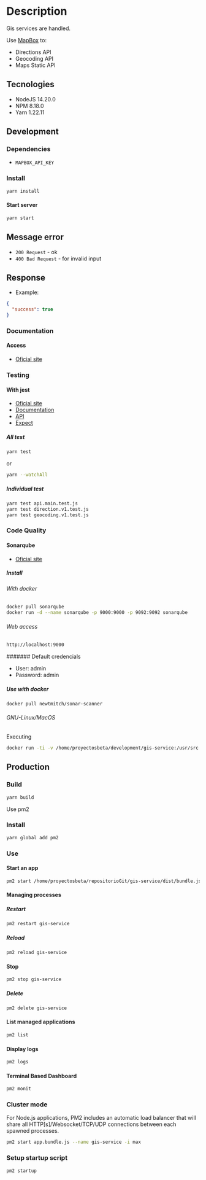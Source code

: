 # Description

Gis services are handled.

Use [MapBox](https://www.mapbox.com/) to:

- Directions API
- Geocoding API
- Maps Static API

## Tecnologies

- NodeJS 14.20.0
- NPM 8.18.0
- Yarn 1.22.11

## Development

### Dependencies

- `MAPBOX_API_KEY`

### Install

```bash
yarn install
```

#### Start server

```bash
yarn start
```

## Message error

- `200 Request` - ok
- `400 Bad Request` - for invalid input

## Response

- Example:

```json
{
  "success": true
}
```

### Documentation

#### Access

- [Oficial site](http://localhost:4000/api-docs)

### Testing

#### With jest

- [Oficial site](https://jestjs.io/)
- [Documentation](https://jestjs.io/docs/en/getting-started)
- [API](https://jestjs.io/docs/en/api)
- [Expect](https://jestjs.io/docs/en/expect)

##### All test

```bash
yarn test
```

or

```bash
yarn --watchAll
```

##### Individual test

```bash
yarn test api.main.test.js
yarn test direction.v1.test.js
yarn test geocoding.v1.test.js
```

### Code Quality

#### Sonarqube

- [Oficial site](https://www.sonarqube.org/)

##### Install

###### With docker

```bash
docker pull sonarqube
docker run -d --name sonarqube -p 9000:9000 -p 9092:9092 sonarqube
```

###### Web access

```bash
http://localhost:9000
```

####### Default credencials

- User: admin
- Password: admin

##### Use with docker

```bash
docker pull newtmitch/sonar-scanner

```

###### GNU-Linux/MacOS

Executing

```bash
docker run -ti -v /home/proyectosbeta/development/gis-service:/usr/src --link sonarqube newtmitch/sonar-scanner
```

## Production

### Build

```bash
yarn build
```

Use pm2

### Install

```bash
yarn global add pm2
```

### Use

#### Start an app

```bash
pm2 start /home/proyectosbeta/repositorioGit/gis-service/dist/bundle.js --name gis-service
```

#### Managing processes

##### Restart

```bash
pm2 restart gis-service
```

##### Reload

```bash
pm2 reload gis-service
```

#### Stop

```bash
pm2 stop gis-service
```

##### Delete

```bash
pm2 delete gis-service
```

#### List managed applications

```bash
pm2 list
```

#### Display logs

```bash
pm2 logs
```

#### Terminal Based Dashboard

```bash
pm2 monit
```

### Cluster mode

For Node.js applications, PM2 includes an automatic load balancer that will share all HTTP[s]/Websocket/TCP/UDP connections between each spawned processes.

```bash
pm2 start app.bundle.js --name gis-service -i max
```

### Setup startup script

```bash
pm2 startup
```
